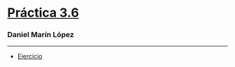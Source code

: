 # [Práctica 3.6](https://shiny-bassoon-73v89og.pages.github.io/)

### Daniel Marín López

---

* [Ejercicio](index.html)
